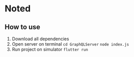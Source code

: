 # Noted 
## How to use 
1. Download all dependencies
3. Open server on terminal 
`cd GraphQLServer`
`node index.js` 
4. Run project on simulator
`flutter run`
